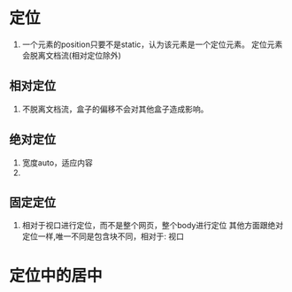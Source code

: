 # 定位

1. 一个元素的position只要不是static，认为该元素是一个定位元素。 定位元素会脱离文档流(相对定位除外)

## 相对定位

1. 不脱离文档流，盒子的偏移不会对其他盒子造成影响。

## 绝对定位

1. 宽度auto，适应内容
2.

## 固定定位

1. 相对于视口进行定位，而不是整个网页，整个body进行定位
   其他方面跟绝对定位一样,唯一不同是包含块不同，相对于: 视口


# 定位中的居中